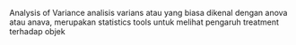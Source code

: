 Analysis of Variance
analisis varians atau yang biasa dikenal dengan anova atau anava, merupakan statistics tools untuk melihat pengaruh treatment terhadap objek
